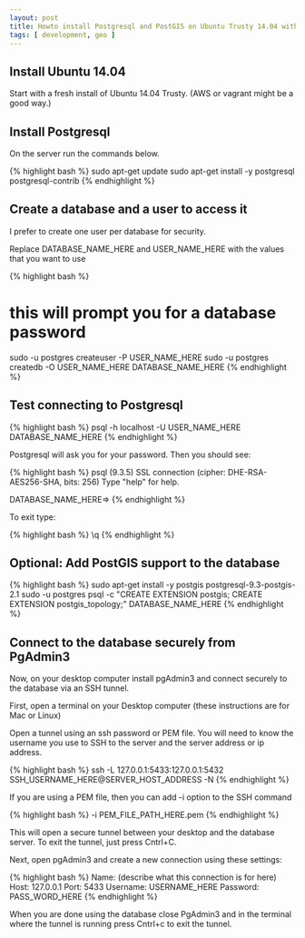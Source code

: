 ```yaml
---
layout: post
title: Howto install Postgresql and PostGIS on Ubuntu Trusty 14.04 with secure tunnel for connections
tags: [ development, geo ]
---
```


## Install Ubuntu 14.04

Start with a fresh install of Ubuntu 14.04 Trusty. (AWS or vagrant might be a good way.)

## Install Postgresql

On the server run the commands below. 

{% highlight bash %}
sudo apt-get update
sudo apt-get install -y postgresql postgresql-contrib
{% endhighlight %}

## Create a database and a user to access it

I prefer to create one user per database for security.

Replace DATABASE_NAME_HERE and USER_NAME_HERE with the values that you want to use

{% highlight bash %}
# this will prompt you for a database password
sudo -u postgres createuser -P USER_NAME_HERE
sudo -u postgres createdb -O USER_NAME_HERE DATABASE_NAME_HERE
{% endhighlight %}


## Test connecting to Postgresql

{% highlight bash %}
psql -h localhost -U USER_NAME_HERE DATABASE_NAME_HERE
{% endhighlight %}

Postgresql will ask you for your password. Then you should see:

{% highlight bash %}
psql (9.3.5)
SSL connection (cipher: DHE-RSA-AES256-SHA, bits: 256)
Type "help" for help.

DATABASE_NAME_HERE=>
{% endhighlight %}

To exit type:

{% highlight bash %}
\q
{% endhighlight %}

## Optional: Add PostGIS support to the database

{% highlight bash %}
sudo apt-get install -y postgis postgresql-9.3-postgis-2.1
sudo -u postgres psql -c "CREATE EXTENSION postgis; CREATE EXTENSION postgis_topology;" DATABASE_NAME_HERE
{% endhighlight %}

## Connect to the database securely from PgAdmin3

Now, on your desktop computer install pgAdmin3 and connect securely to the database via an SSH tunnel.

First, open a terminal on your Desktop computer (these instructions are for Mac or Linux)

Open a tunnel using an ssh password or PEM file. You will need to know the username you use to SSH to the server and the server address or ip address. 

{% highlight bash %}
ssh -L 127.0.0.1:5433:127.0.0.1:5432 SSH_USERNAME_HERE@SERVER_HOST_ADDRESS -N
{% endhighlight %}

If you are using a PEM file, then you can add -i option to the SSH command

{% highlight bash %}
-i PEM_FILE_PATH_HERE.pem
{% endhighlight %}

This will open a secure tunnel between your desktop and the database server. To exit the tunnel, just press Cntrl+C.

Next, open pgAdmin3 and create a new connection using these settings:

{% highlight bash %}
Name: (describe what this connection is for here)
Host: 127.0.0.1
Port: 5433 
Username: USERNAME_HERE
Password: PASS_WORD_HERE
{% endhighlight %}

When you are done using the database close PgAdmin3 and in the terminal where the tunnel is running press Cntrl+c to exit the tunnel.
